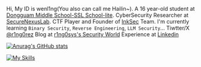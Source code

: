 Hi, My ID is wenl1ng(You also can call me Hailin~). A 16 year-old student at [Dongguam Middle School-SSL School-lite](https://www.sslgz.net/). CyberSecurity Researcher at [SecureNexusLab](https://github.com/SecureNexusLab). CTF Player and Founder of [InkSec](https://github.com/InkSecurity) Team. I'm currently learning `Binary Security`, `Reverse Engineering`, `LLM Security`... Tiwtter/X [@r1ng0rez](x.com/r1ng0sys) Blog at [r1ng0sys's Security World](https://r1ng0sys.github.io) Experience at [Linkedin](https://www.linkedin.com/) 

[![Anurag's GitHub stats](https://github-readme-stats.vercel.app/api?username=r1ng0sys)](https://github.com/anuraghazra/github-readme-stats)

[![My Skills](https://skillicons.dev/icons?i=html,python,c,cpp,js,linux,debian,kali,django,docker,github,idea,pycharm,sublime,vscode,npm,php,ps,linkedin,twitter)](https://skillicons.dev)

